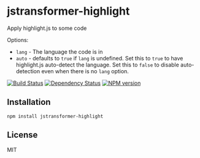 # jstransformer-highlight

Apply highlight.js to some code

Options:

 - `lang` - The language the code is in
 - `auto` - defaults to `true` if `lang` is undefined.  Set this to `true` to have highlight.js auto-detect the language.  Set this to `false` to disable auto-detection even when there is no `lang` option.

[![Build Status](https://img.shields.io/travis/jstransformers/jstransformer-highlight/master.svg)](https://travis-ci.org/jstransformers/jstransformer-highlight)
[![Dependency Status](https://img.shields.io/gemnasium/jstransformers/jstransformer-highlight.svg)](https://gemnasium.com/jstransformers/jstransformer-highlight)
[![NPM version](https://img.shields.io/npm/v/jstransformer-highlight.svg)](https://www.npmjs.org/package/jstransformer-highlight)

## Installation

    npm install jstransformer-highlight

## License

  MIT
